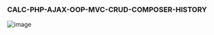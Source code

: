 ### CALC-PHP-AJAX-OOP-MVC-CRUD-COMPOSER-HISTORY
![image](https://user-images.githubusercontent.com/55090151/234918182-15cb2e6c-1b07-40ef-92ed-07ffc43d02f2.png)
